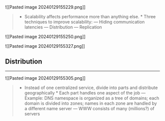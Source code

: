 ![[Pasted image 20240129155229.png]]
> * Scalability affects performance more than anything else. * Three techniques to improve scalability: — Hiding communication latencies — Distribution — Replication

![[Pasted image 20240129155250.png]]

![[Pasted image 20240129155327.png]]
## Distribution
---
![[Pasted image 20240129155305.png]]
> * Instead of one centralized service, divide into parts and distribute geographically * Each part handles one aspect of the job — Example: DNS namespace is organized as a tree of domains; each domain is divided into zones; names in each zone are handled by a different name server — WWW consists of many (millions?) of servers

